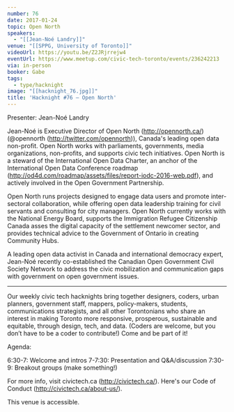 ```yaml
---
number: 76
date: 2017-01-24
topic: Open North
speakers:
  - "[[Jean-Noé Landry]]"
venue: "[[SPPG, University of Toronto]]"
videoUrl: https://youtu.be/Z2JRjrrejw4
eventUrl: https://www.meetup.com/civic-tech-toronto/events/236242213
via: in-person
booker: Gabe
tags:
  - type/hacknight
image: "[[hacknight_76.jpg]]"
title: 'Hacknight #76 – Open North'
---
```


Presenter: Jean-Noé Landry

Jean-Noé is Executive Director of Open North (http://opennorth.ca/) (@opennorth (http://twitter.com/opennorth)), Canada's leading open data non-profit. Open North works with parliaments, governments, media organizations, non-profits, and supports civic tech initiatives. Open North is a steward of the International Open Data Charter, an anchor of the International Open Data Conference roadmap (http://od4d.com/roadmap/assets/files/report-iodc-2016-web.pdf), and actively involved in the Open Government Partnership.

Open North runs projects designed to engage data users and promote inter-sectoral collaboration, while offering open data leadership training for civil servants and consulting for city managers. Open North currently works with the National Energy Board, supports the Immigration Refugee Citizenship Canada asses the digital capacity of the settlement newcomer sector, and provides technical advice to the Government of Ontario in creating Community Hubs.

A leading open data activist in Canada and international democracy expert, Jean-Noé recently co-established the Canadian Open Government Civil Society Network to address the civic mobilization and communication gaps with government on open government issues.

---

Our weekly civic tech hacknights bring together designers, coders, urban planners, government staff, mappers, policy-makers, students, communications strategists, and all other Torontonians who share an interest in making Toronto more responsive, prosperous, sustainable and equitable, through design, tech, and data. (Coders are welcome, but you don’t have to be a coder to contribute!) Come and be part of it!

Agenda:

6:30-7: Welcome and intros
7-7:30: Presentation and Q&A/discussion
7:30-9: Breakout groups (make something!)

For more info, visit civictech.ca (http://civictech.ca/). Here's our Code of Conduct (http://civictech.ca/about-us/).

This venue is accessible.